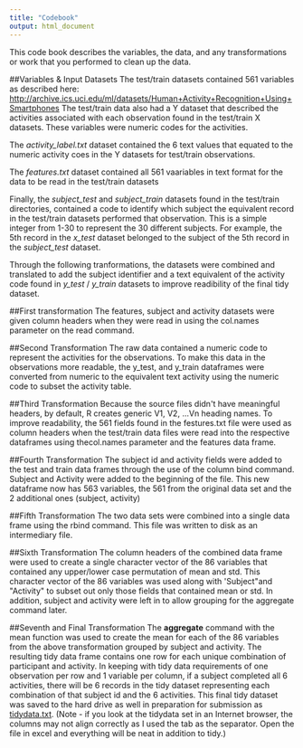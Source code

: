 ```yaml
---
title: "Codebook"
output: html_document
---
```

 This code book describes the variables, the data, and any transformations or work that you performed to clean up the data.
 
##Variables & Input Datasets
 The test/train datasets contained 561 variables as described here:
 http://archive.ics.uci.edu/ml/datasets/Human+Activity+Recognition+Using+Smartphones 
 The test/train data also had a Y dataset that described the activities associated with each observation found in the test/train X datasets.  These variables were numeric codes for the activities.
 
 The *activity_label.txt* dataset contained the 6 text values that equated to the numeric activity coes in the Y datasets for test/train observations.
 
 The *features.txt* dataset contained all 561 vaariables in text format for the data to be read in the test/train datasets
 
 Finally, the *subject_test* and *subject_train* datasets found in the test/train directories, contained a code to identify which subject the equivalent record in the test/train datasets performed that observation. This is a simple integer from 1-30 to represent the 30 different subjects.  For example, the 5th record in the *x_test* dataset belonged to the subject of the 5th record in the *subject_test* dataset.
 
 Through the following tranformations, the datasets were combined and translated to add the subject identifier and a text equivalent of the activity code found in *y_test* / *y_train* datasets to improve readibility of the final tidy dataset.
 
##First transformation
The features, subject and activity datasets were given column headers when they were read in using the col.names parameter on the read command.

##Second Transformation
The raw data contained a numeric code to represent the activities for the observations.  To make this data in the observations more readable, the y_test, and y_train dataframes were converted from numeric to the equivalent text activity using the numeric code to subset the activity table.

##Third Transformation
Because the source files didn't have meaningful headers, by default, R creates generic V1, V2, ...Vn heading names.  To improve readability, the 561 fields found in the festures.txt file were used as column headers when the test/train data files were read into the respective dataframes using thecol.names parameter and the features data frame.

##Fourth Transformation
The subject id and activity fields were added to the test and train data frames through the use of the column bind command.  Subject and Activity were added to the beginning of the file.  This new dataframe now has 563 variables, the 561 from the original data set and the 2 additional ones (subject, activity)

##Fifth Transformation
The two data sets were combined into a single data frame using the rbind command.  This file was written to disk as an intermediary file.

##Sixth Transformation
The column headers of the combined data frame were used to create a single character vector of the 86 variables that contained any upper/lower case permutation of mean and std.  This character vector of the 86 variables was used along with 'Subject"and "Activity" to subset out only those fields that contained mean or std.  In addition, subject and activity were left in to allow grouping for the aggregate command later.

##Seventh and Final Transformation
The **aggregate** command with the mean function was used to create the mean for each of the 86 variables from the above transformation grouped by subject and activity.  The resulting tidy data frame contains one row for each unique combination of participant and activity.  In keeping with tidy data requirements of one observation per row and 1 variable per column, if a subject completed all 6 activities, there will be 6 records in the tidy dataset representing each combination of that subject id and the 6 activities.  This final tidy dataset was saved to the hard drive as well in preparation for submission as [tidydata.txt](data/tidydata.txt). (Note - if you look at the tidydata set in an Internet browser, the columns may not align correctly as I used the tab as the separator.  Open the file in excel and everything will be neat in addition to tidy.)
